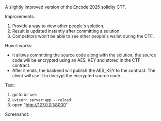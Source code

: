 A slightly improved version of the Encode 2025 solidity CTF.

Improvements:
1. Provide a way to view other people's solution.
2. Result is updated instantly after committing a solution.
3. Competitors won't be able to see other people's wallet during the CTF. 

How it works:
- It allows committing the source code along with the solution, the source code will be encrypted using an AES_KEY and stored in the CTF contract.
- After it ends, the backend will publish the AES_KEY to the contract. The client will use it to decrypt the encrypted source code.

Test:
1. go to dir `web`
2. `uvicorn server:app --reload`
3. open "http://127.0.0.1:8000"

Screenshot:
